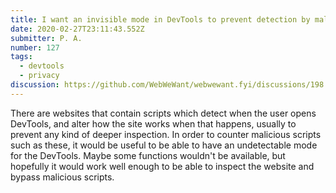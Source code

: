 ```yaml
---
title: I want an invisible mode in DevTools to prevent detection by malicious scripts
date: 2020-02-27T23:11:43.552Z
submitter: P. A.
number: 127
tags:
  - devtools
  - privacy
discussion: https://github.com/WebWeWant/webwewant.fyi/discussions/198
---
```

There are websites that contain scripts which detect when the user opens DevTools, and alter how the site works when that happens, usually to prevent any kind of deeper inspection.
 In order to counter malicious scripts such as these, it would be useful to be able to have an undetectable mode for the DevTools. Maybe some functions wouldn't be available, but hopefully it would work well enough to be able to inspect the website and bypass malicious scripts.
